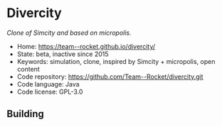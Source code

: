 # Divercity

_Clone of Simcity and based on micropolis._

- Home: https://team--rocket.github.io/divercity/
- State: beta, inactive since 2015
- Keywords: simulation, clone, inspired by Simcity + micropolis, open content
- Code repository: https://github.com/Team--Rocket/divercity.git
- Code language: Java
- Code license: GPL-3.0

## Building
